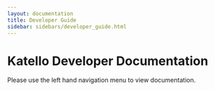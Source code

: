 ```yaml
---
layout: documentation
title: Developer Guide
sidebar: sidebars/developer_guide.html
---
```


# Katello Developer Documentation

Please use the left hand navigation menu to view documentation.
